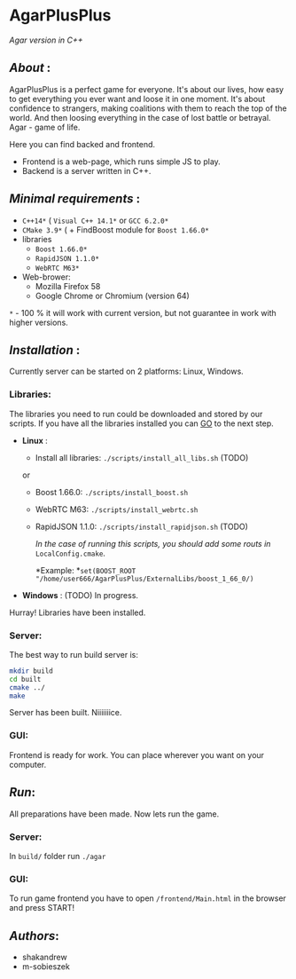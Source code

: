 # **AgarPlusPlus**

*Agar version in C++*

## ***About*** :

AgarPlusPlus is a perfect game for everyone.
It's about our lives, how easy to get everything you ever want and loose it in one moment.
It's about confidence to strangers, making coalitions with them to reach the top of the world.
And then loosing everything in the case of lost battle or betrayal. Agar - game of life.

Here you can find backed and frontend.

* Frontend is a web-page, which runs simple JS to play.
* Backend is a server written in C++.


## ***Minimal requirements*** :

* `C++14*` ( `Visual C++ 14.1*` or `GCC 6.2.0*`
* `CMake 3.9*` ( + FindBoost module for `Boost 1.66.0*`
* libraries
  - `Boost 1.66.0*`
  - `RapidJSON 1.1.0*`
  - `WebRTC M63*`
* Web-brower:
  - Mozilla Firefox 58
  - Google Chrome or Chromium (version 64)

`*` - 100 % it will work with current version, but not guarantee in work with higher versions.

## ***Installation*** :

Currently server can be started on 2 platforms: Linux, Windows.

### Libraries:
The libraries you need to run could be downloaded and stored by our scripts.
If you have all the libraries installed you can [GO](#server) to the next step.

* **Linux** :
  - Install all libraries: `./scripts/install_all_libs.sh` (TODO)

  or

  - Boost 1.66.0: `./scripts/install_boost.sh`
  - WebRTC M63: `./scripts/install_webrtc.sh`
  - RapidJSON 1.1.0: `./scripts/install_rapidjson.sh` (TODO)

    *In the case of running this scripts, you should add some routs in* `LocalConfig.cmake`.

    *Example: *`set(BOOST_ROOT "/home/user666/AgarPlusPlus/ExternalLibs/boost_1_66_0/)`

* **Windows** : (TODO)
    In progress.

Hurray! Libraries have been installed.

### Server:
The best way to run build server is:
```bash
mkdir build
cd built
cmake ../
make
```
Server has been built. Niiiiiiice.

### GUI:
Frontend is ready for work. You can place wherever you want on your computer.

## ***Run***:
All preparations have been made. Now lets run the game.
### Server:
In `build/` folder run `./agar`
### GUI:
To run game frontend you have to open `/frontend/Main.html` in the browser and press START!



## ***Authors***:
* shakandrew
* m-sobieszek
